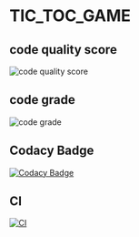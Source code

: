 # TIC_TOC_GAME

## code quality score

![code quality score](https://api.codiga.io/project/29870/score/svg)

## code grade

![code grade](https://api.codiga.io/project/29870/status/svg)

## Codacy Badge

[![Codacy Badge](https://app.codacy.com/project/badge/Grade/c6544e0117394e4e8cfa2e4fe83e9f53)](https://www.codacy.com/gh/charlie-25/M1_game_tic-toc/dashboard?utm_source=github.com&amp;utm_medium=referral&amp;utm_content=charlie-25/M1_game_tic-toc&amp;utm_campaign=Badge_Grade)

## CI

[![CI](https://github.com/charlie-25/M1_game_tic-toc/actions/workflows/main.yml/badge.svg)](https://github.com/charlie-25/M1_game_tic-toc/actions/workflows/main.yml)

